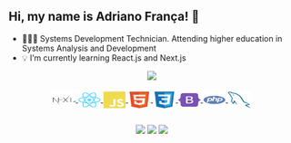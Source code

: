 ## Hi, my name is Adriano França! 👋

- 👨🏻‍💻 Systems Development Technician. Attending higher education in Systems Analysis and Development
- 💡 I’m currently learning React.js and Next.js

<div align="center">
  <a href="https://github.com/adrianojfn">
  <img height="180em" src="https://github-readme-stats.vercel.app/api/top-langs/?username=adrianojfn&layout=compact&langs_count=7&theme=dracula"/>
</div>
<div align="center" style="display: inline_block"><br>
  <img align="center" alt="Next.js" height="30" width="40" src="https://raw.githubusercontent.com/devicons/devicon/master/icons/nextjs/nextjs-original-wordmark.svg">
  <img align="center" alt="React" height="30" width="40" src="https://raw.githubusercontent.com/devicons/devicon/master/icons/react/react-original.svg">
  <img align="center" alt="JavaScript" height="30" width="40" src="https://raw.githubusercontent.com/devicons/devicon/master/icons/javascript/javascript-plain.svg">
  <img align="center" alt="HTML5" height="30" width="40" src="https://raw.githubusercontent.com/devicons/devicon/master/icons/html5/html5-original.svg">
  <img align="center" alt="CSS3" height="30" width="40" src="https://raw.githubusercontent.com/devicons/devicon/master/icons/css3/css3-original.svg">
  <img align="center" alt="Bootstrap" height="30" width="40" src="https://raw.githubusercontent.com/devicons/devicon/master/icons/bootstrap/bootstrap-plain.svg">
  <img align="center" alt="PHP" height="30" width="40" src="https://raw.githubusercontent.com/devicons/devicon/master/icons/php/php-plain.svg">
  <img align="center" alt="MySQL" height="30" width="40" src="https://raw.githubusercontent.com/devicons/devicon/master/icons/mysql/mysql-plain.svg">
</div>
  
##
  
<div align="center">
  <a href = "mailto:adrianojfn@gmail.com"><img src="https://img.shields.io/badge/-Gmail-%23333?style=for-the-badge&logo=gmail&color=red&logoColor=white" target="_blank"></a>
  <a href="https://www.linkedin.com/in/adrianojfn" target="_blank"><img src="https://img.shields.io/badge/-LinkedIn-%230077B5?style=for-the-badge&logo=linkedin&logoColor=white" target="_blank"></a>
  <a href="https://instagram.com/adrianojfn" target="_blank"><img src="https://img.shields.io/badge/-Instagram-%23E4405F?style=for-the-badge&logo=instagram&logoColor=white" target="_blank"></a>
</div>

